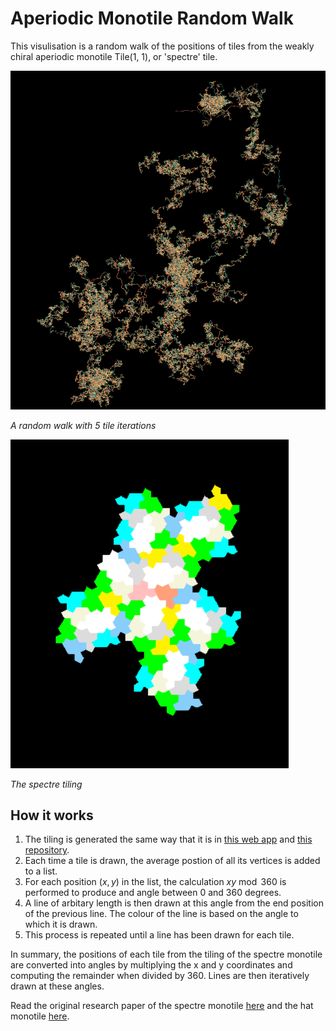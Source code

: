 # Aperiodic Monotile Random Walk

This visulisation is a random walk of the positions of tiles from the weakly chiral aperiodic monotile Tile(1, 1), or 'spectre' tile.

![Example with 5 iterations and length 3.4](./Images/random-walk-5iterspng.png)

*A random walk with 5 tile iterations*


![Spectre tile tiling with 2 iterations](./Images/spectre-tiling.png)

*The spectre tiling*


## How it works

1. The tiling is generated the same way that it is in [this web app](https://cs.uwaterloo.ca/~csk/spectre/app.html) and [this repository](https://github.com/shrx/spectre).
2. Each time a tile is drawn, the average postion of all its vertices is added to a list.
3. For each position $`(x, y)`$ in the list, the calculation $`xy \bmod 360`$ is performed to produce and angle between 0 and 360 degrees.
4. A line of arbitary length is then drawn at this angle from the end position of the previous line. The colour of the line is based on the angle to which it is drawn.
5. This process is repeated until a line has been drawn for each tile.

In summary, the positions of each tile from the tiling of the spectre monotile are converted into angles by multiplying the x and y coordinates and computing the remainder when divided by 360. Lines are then iteratively drawn at these angles.

Read the original research paper of the spectre monotile [here](https://arxiv.org/pdf/2305.17743.pdf) and the hat monotile [here](https://arxiv.org/pdf/2303.10798.pdf).